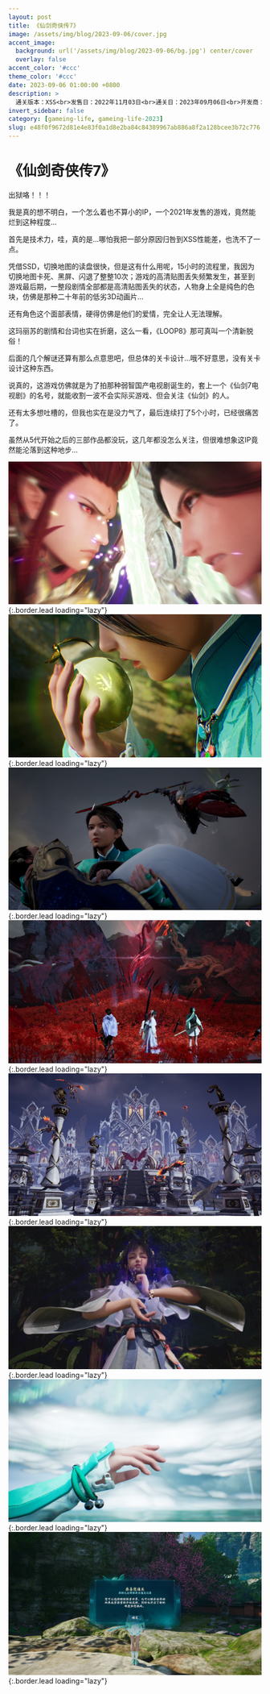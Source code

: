 ```yaml
---
layout: post
title: 《仙剑奇侠传7》
image: /assets/img/blog/2023-09-06/cover.jpg
accent_image: 
  background: url('/assets/img/blog/2023-09-06/bg.jpg') center/cover
  overlay: false
accent_color: '#ccc'
theme_color: '#ccc'
date: 2023-09-06 01:00:00 +0800
description: >
  通关版本：XSS<br>发售日：2022年11月03日<br>通关日：2023年09月06日<br>开发商：北京软星<br>发行商：上海百家合
invert_sidebar: false
category: [gameing-life, gameing-life-2023]
slug: e48f0f9672d81e4e83f0a1d8e2ba84c84389967ab886a8f2a128bcee3b72c776
---
```


# 《仙剑奇侠传7》

出狱咯！！！

我是真的想不明白，一个怎么着也不算小的IP，一个2021年发售的游戏，竟然能烂到这种程度...

首先是技术力，哇，真的是...哪怕我把一部分原因归咎到XSS性能差，也洗不了一点。

凭借SSD，切换地图的读盘很快，但是这有什么用呢，15小时的流程里，我因为切换地图卡死、黑屏、闪退了整整10次；游戏的高清贴图丢失频繁发生，甚至到游戏最后期，一整段剧情全部都是高清贴图丢失的状态，人物身上全是纯色的色块，仿佛是那种二十年前的低劣3D动画片...

还有角色这个面部表情，硬得仿佛是他们的爱情，完全让人无法理解。

这玛丽苏的剧情和台词也实在折磨，这么一看，《LOOP8》那可真叫一个清新脱俗！

后面的几个解谜还算有那么点意思吧，但总体的关卡设计...哦不好意思，没有关卡设计这种东西。

说真的，这游戏仿佛就是为了拍那种弱智国产电视剧诞生的，套上一个《仙剑7电视剧》的名号，就能收割一波不会实际买游戏、但会关注《仙剑》的人。

还有太多想吐槽的，但我也实在是没力气了，最后连续打了5个小时，已经很痛苦了。

虽然从5代开始之后的三部作品都没玩，这几年都没怎么关注，但很难想象这IP竟然能沦落到这种地步...

![](/assets/img/blog/2023-09-06/1.jpg){:.border.lead loading="lazy"}
![](/assets/img/blog/2023-09-06/2.jpg){:.border.lead loading="lazy"}
![](/assets/img/blog/2023-09-06/3.jpg){:.border.lead loading="lazy"}
![](/assets/img/blog/2023-09-06/4.jpg){:.border.lead loading="lazy"}
![](/assets/img/blog/2023-09-06/5.jpg){:.border.lead loading="lazy"}
![](/assets/img/blog/2023-09-06/6.jpg){:.border.lead loading="lazy"}
![](/assets/img/blog/2023-09-06/7.jpg){:.border.lead loading="lazy"}
![](/assets/img/blog/2023-09-06/8.jpg){:.border.lead loading="lazy"}